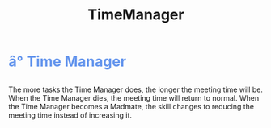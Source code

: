 ﻿---
lang: en-US
title: TimeManager
prev: Spy
next: TimeMaster
---
# <font color="#6495ed">â° <b>Time Manager</b></font> <Badge text="Support" type="tip" vertical="middle"/>

The more tasks the Time Manager does, the longer the meeting time will be. When the Time Manager dies, the meeting time will return to normal. When the Time Manager becomes a Madmate, the skill changes to reducing the meeting time instead of increasing it.